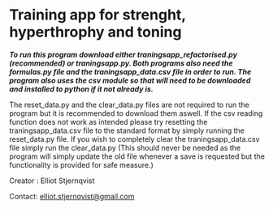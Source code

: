 # Training app for strenght, hyperthrophy and toning

***To run this program download either traningsapp_refactorised.py (recommended) or traningsapp.py. Both programs also need the formulas.py file and the traningsapp_data.csv file in order to run. The program also uses the csv module so that will need to be downloaded and installed to python if it not already is.***

The reset_data.py and the clear_data.py files are not required to run the program but it is recommended to download them aswell. If the csv reading function does not work as intended please try resetting the traningsapp_data.csv file to the standard format by simply running the reset_data.py file. If you wish to completely clear the traningsapp_data.csv file simply run the clear_data.py (This should never be needed as the program will simply update the old file whenever a save is requested but the functionality is provided for safe measure.)

Creator : Elliot Stjernqvist

Contact: elliot.stjernqvist@gmail.com
